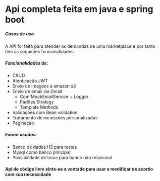 # Api completa feita em java e spring boot

##### Casos de uso

A API foi feita para atender as demandas de uma marketplace e por tanto tem as seguintes funcionalidades

##### Funcionalidades de:

* CRUD
* Atenticação JWT
* Envio de imagens a amazon s3
* Envio de email via Gmail
    * Com MockEmailService + Logger
    * Padões Strategy
    * Template Methods
* Validações com Bean validation
* Tratamento de excessões personalizadas
* Paginação

##### Foram usados:

* Banco de dados H2 para testes
* Mysql como banco principal
* Possibilidade de troca para banco não relacional

#### Api de código livre sinta-se a vontade para usar e modificar de acordo com sua necessidade


